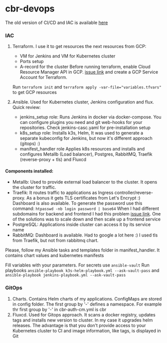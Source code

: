 # cbr-devops

The old version of CI/CD and IAC is available [here](https://github.com/CPTMUTCHELL/cbr-currency-converter/tree/old-ci/cd)

### IAC

1. Terraform. I use it to get resources the next resources from GCP:
   * VM for Jenkins and VM for Kubernetes cluster
   * Ports setup
   * A-record for the cluster
   Before running terraform, enable Cloud Resource Manager API in GCP. [issue link](https://github.com/hashicorp/terraform-provider-google/issues/6101) and create a GCP Service Account for Terraform.

   Run `terraform init` and `terraform apply -var-file="variables.tfvars"` to get GCP resources
2. Ansible. Used for Kubernetes cluster, Jenkins configuration and flux. Quick review:
   * jenkins_setup role:
      Runs Jenkins in docker via docker-compose. You can configure plugins you need and git web-hooks for your repositories. Check jenkins-casc.yaml for pre-installation setup
   * k8s_setup role:
      Installs k3s, Helm, It was used to generate a separate kubeconfig for Jenkins, but now it's different approach (gitops) :) 
   * manifest_handler role
      Applies k8s resources and installs and configures Metallb (Load balancer), Postgres, RabbitMQ, Traefik (reverse-proxy + tls) and Fluxcd

#### Components installed: 
* Metallb: Used to provide external load balancer to the cluster. It opens the cluster for traffic. 
* Traefik: It routes traffic to applications as Ingress controller/reverse-proxy. As a bonus it gets TLS certificates from Let's Encrypt :) 
Dashboard is also available. To generate the password use this command: `htpasswd -nb login password | base64` When I had different subdomains for backend and frontend I had this problem [issue link](https://github.com/traefik/traefik/issues/3414). One of the solutions was to scale down and then scale up a frontend service
* PostgreSQL: Applications inside cluster can access it by its service name
* RabbitMQ: Dashboard is available. Had to google a lot here :) I used tls from Traefik, but not from rabbitmq chart.

Please, follow my Ansible tasks and templates folder in manifest_handler. It contains chart values and kubernetes manifests

Fill variables with your parameters. For secrets use `ansible-vault`
Run playbooks `ansible-playbook k3s-helm-playbook.yml --ask-vault-pass` and `ansible-playbook jenkins-playbook.yml --ask-vault-pass`


### GitOps

1. Charts. Contains Helm charts of my applications. ConfigMaps are stored in config folder. The first group by '-' defines a namespace. For example thr first group by '-' in cbr-auth-cm.yml is cbr
2. Fluxcd. Used for Gitops approach. It scans a docker registry, updates tags and installs new version to cluster. In my case it upgrades helm releases. The advantage is that you don't provide access to your Kubernetes cluster to CI and image information, like tags, is displayed in Git